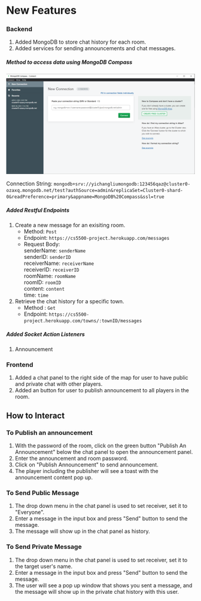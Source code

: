 # New Features

### Backend
1. Added MongoDB to store chat history for each room.
2. Added services for sending announcements and chat messages.

##### Method to access data using MongoDB Compass
![MongoDB Compass](MongoDBCompass.PNG)

Connection String: `mongodb+srv://yichangliumongodb:123456qaz@cluster0-ozaxq.mongodb.net/test?authSource=admin&replicaSet=Cluster0-shard-0&readPreference=primary&appname=MongoDB%20Compass&ssl=true`

##### Added Restful Endpoints
1. Create a new message for an exisiting room.
   - Method: `Post`
   - Endpoint: `https://cs5500-project.herokuapp.com/messages`
   - Request Body: \
        senderName: `senderName`\
        senderID: `senderID`\
        receiverName: `receiverName`\
        receiverID: `receiverID`\
        roomName: `roomName`\
        roomID: `roomID`\
        content: `content`\
        time: `time`
 2. Retrieve the chat history for a specific town.
     - Method : `Get`
     - Endpoint: `https://cs5500-project.herokuapp.com/towns/:townID/messages`
 
##### Added Socket Action Listeners
1. Announcement 

### Frontend
1. Added a chat panel to the right side of the map for user to have public and private chat with other players.
2. Added an button for user to publish announcement to all players in the room.

## How to Interact
### To Publish an announcement
1. With the password of the room, click on the green button "Publish An Announcement" below the chat 
panel to open the announcement panel.
2. Enter the announcement and room password.
3. Click on "Publish Announcement" to send announcement.
4. The player including the publisher will see a toast with the announcement content pop up.

### To Send Public Message
1. The drop down menu in the chat panel is used to set receiver, set it to "Everyone".
2. Enter a message in the input box and press "Send" button to send the message.
3. The message will show up in the chat panel as history.

### To Send Private Message
1. The drop down menu in the chat panel is used to set receiver, set it to the target user's name.
2. Enter a message in the input box and press "Send" button to send the message.
3. The user will see a pop up window that shows you sent a message, 
and the message will show up in the private chat history with this user.
